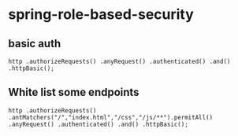 # spring-role-based-security

## basic auth

`
http
		.authorizeRequests()
		.anyRequest()
		.authenticated()
		.and()
		.httpBasic();
`
## White list some endpoints

`
	http
		.authorizeRequests()
		.antMatchers("/","index.html","/css","/js/**").permitAll()
		.anyRequest()
		.authenticated()
		.and()
		.httpBasic();
`
